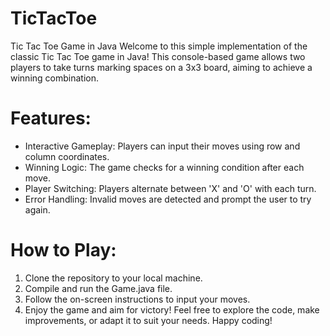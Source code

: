 # TicTacToe
Tic Tac Toe Game in Java
Welcome to this simple implementation of the classic Tic Tac Toe game in Java! This console-based game allows two players to take turns marking spaces on a 3x3 board, aiming to achieve a winning combination.

# Features:

* Interactive Gameplay: Players can input their moves using row and column coordinates.
* Winning Logic: The game checks for a winning condition after each move.
* Player Switching: Players alternate between 'X' and 'O' with each turn.
* Error Handling: Invalid moves are detected and prompt the user to try again.

# How to Play:

1. Clone the repository to your local machine.
2. Compile and run the Game.java file.
3. Follow the on-screen instructions to input your moves.
4. Enjoy the game and aim for victory!
Feel free to explore the code, make improvements, or adapt it to suit your needs. Happy coding!



 
